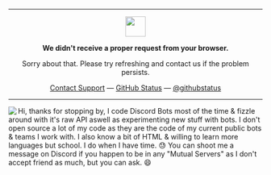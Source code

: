 
<hr>
<p align="center">
	<img width="40" src="https://github.githubassets.com/images/spinners/octocat-spinner-64.gif">
<p align="center"><strong>We didn't receive a proper request from your browser.</strong></p>
<p align="center">Sorry about that. Please try refreshing and contact us if the problem persists.</p>
<p align="center">
	<a href="https://www.youtube.com/watch?v=dQw4w9WgXcQ">Contact Support</a> —
	<a href="https://www.youtube.com/watch?v=dQw4w9WgXcQ">GitHub Status</a> —
	<a href="https://www.youtube.com/watch?v=dQw4w9WgXcQ">@githubstatus</a>
</p>
<p></p>
<p></p>
</p>

<hr>

<a href="https://discord.com/users/503215722407657478">
  <img src="https://lanyard-profile-readme.vercel.app/api/503215722407657478" align="left" />
</a>


 Hi, thanks for stopping by, I code Discord Bots most of the time & fizzle around with it's raw API aswell as experimenting new stuff with bots. I don't open source a lot of my code as they are the code of my current public bots & teams I work with. I also know a bit of HTML & willing to learn more languages but school. I do when I have time. 😓 You can shoot me a message on Discord if you happen to be in any "Mutual Servers" as I don't accept friend as much, but you can ask. 😄
